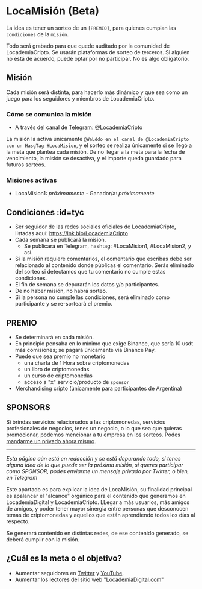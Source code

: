 # LocaMisión (Beta)

La idea es tener un sorteo de un `[PREMIO]`, para quienes cumplan las `condiciones` de la `misión`.

Todo será grabado para que quede auditado por la comunidad de LocademiaCripto. Se usarán plataformas de sorteo de terceros. Si alguien no está de acuerdo, puede optar por no participar. No es algo obligatorio.

## Misión
Cada misión será distinta, para hacerlo más dinámico y que sea como un juego para los seguidores y miembros de LocademiaCripto. 

### Cómo se comunica la misión

- A través del canal de [Telegram: @LocademiaCripto](https://t.me/LocademiaCripto)

La misión la activa únicamente `@WaLddo en el canal de @LocademiaCripto con un HasgTag #LocaMision`, y el sorteo se realiza únicamente si se llegó a la meta que plantea cada misión. De no llegar a la meta para la fecha de vencimiento, la misión se desactiva, y el importe queda guardado para futuros sorteos.

### Misiones activas

- LocaMision1: _próximamente_ - Ganador/a: _próximamente_ 

## Condiciones :id=tyc
- Ser seguidor de las redes sociales oficiales de LocademiaCripto, listadas aquí: https://lnk.bio/LocademiaCripto
- Cada semana se publicará la misión. 
  - Se publicará en Telegram, hashtag: #LocaMision1, #LocaMision2, y así.
- Si la misión requiere comentarios, el comentario que escribas debe ser relacionado al contenido donde públicas el comentario. Serás eliminado del sorteo si detectamos que tu comentario no cumple estas condiciones.
- El fin de semana se depurarán los datos y/o participantes.
- De no haber misión, no habrá sorteo.
- Si la persona no cumple las condiciones, será eliminado como participante y se re-sorteará el premio.

## PREMIO
- Se determinará en cada misión.
- En principio pensaba en lo mínimo que exige Binance, que sería 10 usdt más comisiones; se pagará únicamente vía Binance Pay.
- Puede que sea premio no monetario
  - una charla de 1 Hora sobre criptomonedas
  - un libro de criptomonedas
  - un curso de criptomonedas
  - acceso a "x" servicio/producto de `sponsor`
- Merchandising cripto (únicamente para participantes de Argentina)

## SPONSORS

Si brindas servicios relacionados a las criptomonedas, servicios profesionales de negocios, tenes un negocio, o lo que sea que quieras promocionar, podemos mencionar a tu empresa en los sorteos. Podes [mandarme un privado ahora mismo](/README.md#contacto).


***

_Esta página aún está en redacción y se está depurando todo, si tenes alguna idea de lo que puede ser la próxima misión, si queres participar como SPONSOR, podes enviarme un mensaje privado por Twitter, o bien, en Telegram_

Este apartado es para explicar la idea de LocaMisión, su finalidad principal es apalancar el "alcance" orgánico para el contenido que generamos en LocademiaDigital y LocademiaCripto. LLegar a más usuarios, más amigos de amigos, y poder tener mayor sinergia entre personas que desconocen temas de criptomonedas y aquellos que están aprendiendo todos los días al respecto.

Se generará contenido en distintas redes, de ese contenido generado, se deberá cumplir con la misión.

## ¿Cuál es la meta o el objetivo?
- Aumentar seguidores en [Twitter](https://twitter.com/LocademiaCripto) y [YouTube](https://youtube.com/LocademiaCripto).
- Aumentar los lectores del sitio web "[LocademiaDigital.com](https://www.locademiadigital.com)"